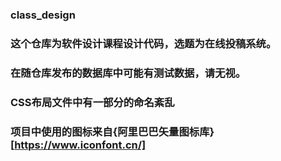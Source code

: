 ### class_design
### 这个仓库为软件设计课程设计代码，选题为在线投稿系统。
### 在随仓库发布的数据库中可能有测试数据，请无视。
### CSS布局文件中有一部分的命名紊乱
### 项目中使用的图标来自{阿里巴巴矢量图标库}[https://www.iconfont.cn/]
